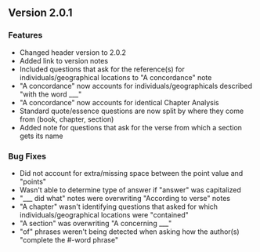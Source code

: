 ## Version 2.0.1

### Features
- Changed header version to 2.0.2
- Added link to version notes
- Included questions that ask for the reference(s) for individuals/geographical locations to "A concordance" note
- "A concordance" now accounts for individuals/geographicals described "with the word ___"
- "A concordance" now accounts for identical Chapter Analysis
- Standard quote/essence questions are now split by where they come from (book, chapter, section)
- Added note for questions that ask for the verse from which a section gets its name

### Bug Fixes
* Did not account for extra/missing space between the point value and "points"
* Wasn't able to determine type of answer if "answer" was capitalized
* "___ did what" notes were overwriting "According to verse" notes
* "A chapter" wasn't identifying questions that asked for which individuals/geographical locations were "contained"
* "A section" was overwriting "A concerning ___"
* "of" phrases weren't being detected when asking how the author(s) "complete the #-word phrase"
